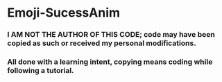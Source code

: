 # Emoji-SucessAnim

### I AM NOT THE AUTHOR OF THIS CODE; code may have been copied as such or received my personal modifications.
### All done with a learning intent, copying means coding while following a tutorial.
